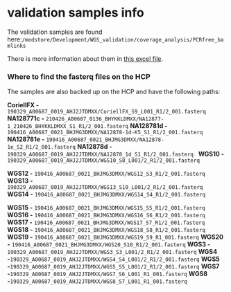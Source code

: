 # validation samples info
The validation samples are found here:`/medstore/Development/WGS_validation/coverage_analysis/PCRfree_bamlinks`

There is more information about them in [this excel file](https://docs.google.com/spreadsheets/d/1wQTv7Ibg9BBmubxteYn7m0YZF-q7kbgV9S1Xug4_-LM/edit#gid=1456364827).

### Where to find the fasterq files on the HCP
The samples are also backed up on the HCP and have the following paths:


**CoriellFX -** `190329_A00687_0019_AHJ2JTDMXX/CoriellFX_S9_L001_R1/2_001.fasterq`
**NA128771c -** `210426_A00687_0136_BHYKKLDMXX/NA12877-1_210426_BHYKKLDMXX_S1_R1/2_001.fasterq`
**NA128781d -** `190416_A00687_0021_BHJMG3DMXX/NA12878-1d-K5_S1_R1/2_001.fasterq`
**NA128781e -** `190416_A00687_0021_BHJMG3DMXX/NA12878-1e_S2_R1/2_001.fasterq`
**NA12878d -** `190329_A00687_0019_AHJ2JTDMXX/NA12878_1d_S1_R1/2_001.fasterq
`
**WGS10 -** `190329_A00687_0019_AHJ2JTDMXX/WGS10_S8_L001/2_R1/2_001.fasterq`

**WGS12 -** `190416_A00687_0021_BHJMG3DMXX/WGS12_S3_R1/2_001.fasterq`
**WGS13 -** `190329_A00687_0019_AHJ2JTDMXX/WGS13_S10_L001/2_R1/2_001.fasterq`
**WGS14 -** `190416_A00687_0021_BHJMG3DMXX/WGS14_S4_R1/2_001.fasterq`

**WGS15 -** `190416_A00687_0021_BHJMG3DMXX/WGS15_S5_R1/2_001.fasterq`
**WGS16 -** `190416_A00687_0021_BHJMG3DMXX/WGS16_S6_R1/2_001.fasterq`
**WGS17 -** `190416_A00687_0021_BHJMG3DMXX/WGS17_S7_R1/2_001.fasterq`
**WGS18 -** `190416_A00687_0021_BHJMG3DMXX/WGS18_S8_R1/2_001.fasterq`
**WGS19 -** `190416_A00687_0021_BHJMG3DMXX/WGS19_S9_R1_001.fasterq`
**WGS20 -** `190416_A00687_0021_BHJMG3DMXX/WGS20_S10_R1/2_001.fasterq`
**WGS3 -** `190329_A00687_0019_AHJ2JTDMXX/WGS3_S3_L001/2_R1/2_001.fasterq`
**WGS4 -**`190329_A00687_0019_AHJ2JTDMXX/WGS4_S4_L001/2_R1/2_001.fasterq`
**WGS5 -**`190329_A00687_0019_AHJ2JTDMXX/WGS5_S5_L001/2_R1/2_001.fasterq`
**WGS7 -**`190329_A00687_0019_AHJ2JTDMXX/WGS7_S6_L001_R1_001.fasterq`
**WGS8 -**`190329_A00687_0019_AHJ2JTDMXX/WGS8_S7_L001_R1_001.fasterq`
